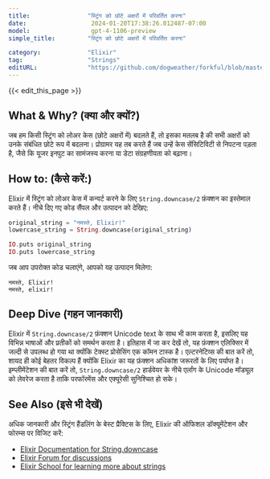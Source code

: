 ```yaml
---
title:                "स्ट्रिंग को छोटे अक्षरों में परिवर्तित करना"
date:                  2024-01-20T17:38:26.012487-07:00
model:                 gpt-4-1106-preview
simple_title:         "स्ट्रिंग को छोटे अक्षरों में परिवर्तित करना"

category:             "Elixir"
tag:                  "Strings"
editURL:              "https://github.com/dogweather/forkful/blob/master/content/hi/elixir/converting-a-string-to-lower-case.md"
---
```


{{< edit_this_page >}}

## What & Why? (क्या और क्यों?)
जब हम किसी स्ट्रिंग को लोअर केस (छोटे अक्षरों में) बदलते हैं, तो इसका मतलब है की सभी अक्षरों को उनके संबंधित छोटे रूप में बदलना। प्रोग्रामर यह तब करते हैं जब उन्हें केस सेंसिटिविटी से निपटना पड़ता है, जैसे कि यूजर इनपुट का सामंजस्य करना या डेटा संग्रहणीयता को बढ़ाना।

## How to: (कैसे करें:)
Elixir में स्ट्रिंग को लोअर केस में कन्वर्ट करने के लिए `String.downcase/2` फ़ंक्शन का इस्तेमाल करते हैं। नीचे दिए गए कोड सैंपल और उत्पादन को देखिए:

```elixir
original_string = "नमस्ते, Elixir!"
lowercase_string = String.downcase(original_string)

IO.puts original_string
IO.puts lowercase_string
```

जब आप उपरोक्त कोड चलाएंगे, आपको यह उत्पादन मिलेगा:

```
नमस्ते, Elixir!
नमस्ते, elixir!
```

## Deep Dive (गहन जानकारी)
Elixir में `String.downcase/2` फ़ंक्शन Unicode text के साथ भी काम करता है, इसलिए यह विभिन्न भाषाओं और प्रतीकों को समर्थन करता है। इतिहास में जा कर देखें तो, यह फ़ंक्शन एलिक्सिर में जल्दी से उपलब्ध हो गया था क्योंकि टेक्स्ट प्रोसेसिंग एक कॉमन टास्क है। एल्टरनेटिव्स की बात करें तो, शायद ही कोई बेहतर विकल्प हैं क्योंकि Elixir का यह फ़ंक्शन अधिकांश जरूरतों के लिए पर्याप्त है। इम्प्लीमेंटेशन की बात करें तो, `String.downcase/2` हार्डवेयर के नीचे एर्लांग के Unicode मॉड्यूल को लेवरेज करता है ताकि परफॉरमेंस और एक्यूरेसी सुनिश्चित हो सके।

## See Also (इसे भी देखें)
अधिक जानकारी और स्ट्रिंग हैंडलिंग के बेस्ट प्रैक्टिस के लिए, Elixir की ऑफिशल डॉक्यूमेंटेशन और फोरम्स पर विजिट करें:

- [Elixir Documentation for String.downcase](https://hexdocs.pm/elixir/String.html#downcase/2)
- [Elixir Forum for discussions](https://elixirforum.com/)
- [Elixir School for learning more about strings](https://elixirschool.com/en/lessons/basics/strings/)
